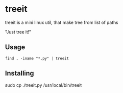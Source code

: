 # treeit
treeit is a mini linux util, that make tree from list of paths

"Just tree it!"

## Usage

`find . -iname "*.py" | treeit`

## Installing

sudo cp ./treeit.py /usr/local/bin/treeit

